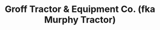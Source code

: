 ---
title: "Groff Tractor & Equipment Co. (fka Murphy Tractor)"
url: /harmony/groff-tractor-and-equipment-co-fka-murphy-tractor/
shop: hardware
---